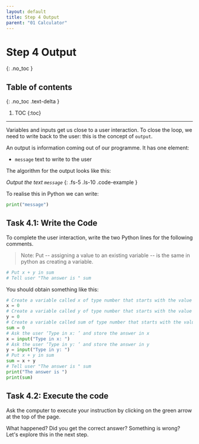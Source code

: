 ```yaml
---
layout: default
title: Step 4 Output
parent: "01 Calculator"
---
```


# Step 4 Output
{: .no_toc }

## Table of contents
{: .no_toc .text-delta }

1. TOC
{:toc}

---

Variables and inputs get us close to a user interaction. To close the loop, we need to write back to the user: this is the concept of `output`.

An output is information coming out of our programme. It has one element:

* `message` text to write to the user

The algorithm for the output looks like this:

_Output the text `message`_
{: .fs-5 .ls-10 .code-example }

To realise this in Python we can write:

```python
print("message")
```

## Task 4.1: Write the Code

To complete the user interaction, write the two Python lines for the following comments.

>Note: Put -- assigning a value to an existing variable -- is the same in python as creating a variable.

```python
# Put x + y in sum
# Tell user "The answer is " sum
```

You should obtain something like this:

```python
# Create a variable called x of type number that starts with the value 0
x = 0
# Create a variable called y of type number that starts with the value 0
y = 0
# Create a variable called sum of type number that starts with the value 0
sum = 0
# Ask the user ‘Type in x: ’ and store the answer in x
x = input("Type in x: ")
# Ask the user ‘Type in y: ’ and store the answer in y
y = input("Type in y: ")
# Put x + y in sum
sum = x + y
# Tell user "The answer is " sum
print("The answer is ")
print(sum)
```

## Task 4.2: Execute the code

Ask the computer to execute your instruction by clicking on the green arrow at the top of the page.

What happened? Did you get the correct answer? Something is wrong? Let's explore this in the next step.
